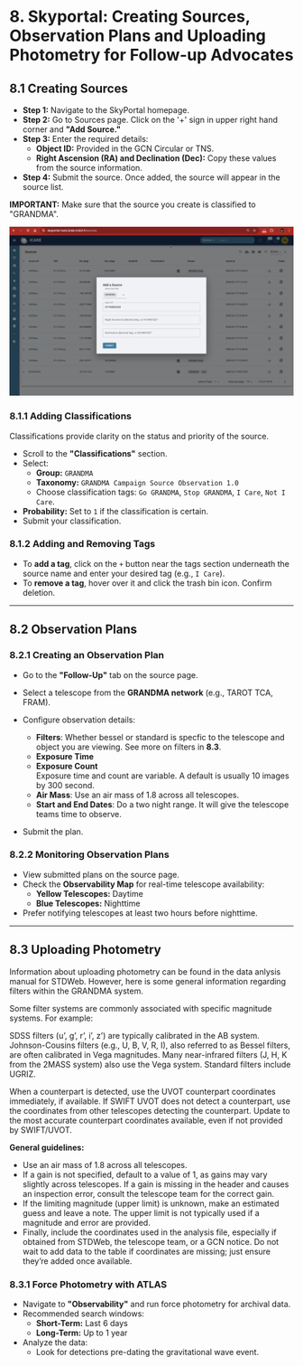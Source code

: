 # 8. Skyportal: Creating Sources, Observation Plans and Uploading Photometry for Follow-up Advocates

## 8.1 Creating Sources
- **Step 1:** Navigate to the SkyPortal homepage.  
- **Step 2:** Go to Sources page. Click on the '+' sign in upper right hand corner and **"Add Source."**  
- **Step 3:** Enter the required details:  
   - **Object ID:** Provided in the GCN Circular or TNS.  
   - **Right Ascension (RA) and Declination (Dec):** Copy these values from the source information.  
- **Step 4:** Submit the source. Once added, the source will appear in the source list.

**IMPORTANT:** Make sure that the source you create is classified to "GRANDMA". 

![Source Creation](media/sourcecreation.png)

### **8.1.1 Adding Classifications**
Classifications provide clarity on the status and priority of the source.

- Scroll to the **"Classifications"** section.  
- Select:  
   - **Group:** `GRANDMA`  
   - **Taxonomy:** `GRANDMA Campaign Source Observation 1.0`  
   - Choose classification tags: `Go GRANDMA`, `Stop GRANDMA`, `I Care`, `Not I Care`.  
- **Probability:** Set to `1` if the classification is certain.  
- Submit your classification.  

### **8.1.2 Adding and Removing Tags**
- To **add a tag**, click on the `+` button near the tags section underneath the source name and enter your desired tag (e.g., `I Care`).  
- To **remove a tag**, hover over it and click the trash bin icon. Confirm deletion.  

---

## 8.2 Observation Plans

### **8.2.1 Creating an Observation Plan**
- Go to the **"Follow-Up"** tab on the source page.  
- Select a telescope from the **GRANDMA network** (e.g., TAROT TCA, FRAM).  
- Configure observation details:  
   - **Filters**: Whether bessel or standard is specfic to the telescope and object you are viewing. See more on filters in **8.3**. 
   - **Exposure Time**  
   - **Exposure Count**  
Exposure time and count are variable. A default is usually 10 images by 300 second.
   - **Air Mass**: Use an air mass of 1.8 across all telescopes.
   - **Start and End Dates**: Do a two night range. It will give the telescope teams time to observe. 

- Submit the plan.  

### **8.2.2 Monitoring Observation Plans**
- View submitted plans on the source page.  
- Check the **Observability Map** for real-time telescope availability:  
   - **Yellow Telescopes:** Daytime  
   - **Blue Telescopes:** Nighttime  
- Prefer notifying telescopes at least two hours before nighttime.  

---

## 8.3 Uploading Photometry

Information about uploading photometry can be found in the data anlysis manual for STDWeb. However, here is some general information regarding filters within the GRANDMA system. 

Some filter systems are commonly associated with specific magnitude systems. For example:

SDSS filters (u’, g’, r’, i’, z’) are typically calibrated in the AB system.
Johnson-Cousins filters (e.g., U, B, V, R, I), also referred to as Bessel filters, are often calibrated in Vega magnitudes.
Many near-infrared filters (J, H, K from the 2MASS system) also use the Vega system.
Standard filters include UGRIZ. 

When a counterpart is detected, use the UVOT counterpart coordinates immediately, if available. If SWIFT UVOT does not detect a counterpart, use the coordinates from other telescopes detecting the counterpart. Update to the most accurate counterpart coordinates available, even if not provided by SWIFT/UVOT.

**General guidelines:**
- Use an air mass of 1.8 across all telescopes.
- If a gain is not specified, default to a value of 1, as gains may vary slightly across telescopes. If a gain is missing in the header and causes an inspection error, consult the telescope team for the correct gain.
- If the limiting magnitude (upper limit) is unknown, make an estimated guess and leave a note. The upper limit is not typically used if a magnitude and error are provided.
- Finally, include the coordinates used in the analysis file, especially if obtained from STDWeb, the telescope team, or a GCN notice. Do not wait to add data to the table if coordinates are missing; just ensure they’re added once available.

### **8.3.1 Force Photometry with ATLAS**

- Navigate to **"Observability"** and run force photometry for archival data.  
- Recommended search windows:  
   - **Short-Term:** Last 6 days  
   - **Long-Term:** Up to 1 year  
- Analyze the data:  
   - Look for detections pre-dating the gravitational wave event.  


